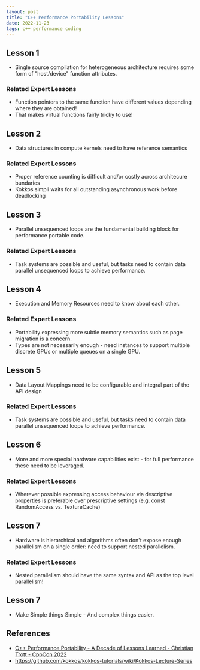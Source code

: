 ```yaml
---
layout: post
title: "C++ Performance Portability Lessons"
date: 2022-11-23
tags: c++ performance coding
---
```


## Lesson 1
* Single source compilation for heterogeneous architecture requires some form of "host/device" function attributes.
### Related Expert Lessons
* Function pointers to the same function have different values depending where they are obtained!
* That makes virtual functions fairly tricky to use!

## Lesson 2
* Data structures in compute kernels need to have reference semantics
### Related Expert Lessons
* Proper reference counting is difficult and/or costly across architecure bundaries
* Kokkos simpli waits for all outstanding asynchronous work before deadlocking

## Lesson 3
* Parallel unsequenced loops are the fundamental building block for performance portable code.
### Related Expert Lessons
* Task systems are possible and useful, but tasks need to contain data parallel unsequenced loops to achieve performance.

## Lesson 4
* Execution and Memory Resources need to know about each other.
### Related Expert Lessons
* Portability expressing more subtle memory semantics such as page migration is a concern.
* Types are not necessarily enough - need instances to support multiple discrete GPUs or multiple queues on a single GPU.

## Lesson 5
* Data Layout Mappings need to be configurable and integral part of the API design
### Related Expert Lessons
* Task systems are possible and useful, but tasks need to contain data parallel unsequenced loops to achieve performance.

## Lesson 6
* More and more special hardware capabilities exist - for full performance these need to be leveraged.
### Related Expert Lessons
* Wherever possible expressing access behaviour via descriptive properties is preferable over prescriptive settings (e.g. const RandomAccess vs. TextureCache)

## Lesson 7
* Hardware is hierarchical and algorithms often don't expose enough parallelism on a single order: need to support nested parallelism.
### Related Expert Lessons
* Nested parallelism should have the same syntax and API as the top level parallelism!

## Lesson 7
* Make Simple things Simple - And complex things easier.

## References
* [C++ Performance Portability - A Decade of Lessons Learned - Christian Trott - CppCon 2022](https://www.youtube.com/watch?v=jNGGKFkt4lA)
* <https://github.com/kokkos/kokkos-tutorials/wiki/Kokkos-Lecture-Series>
